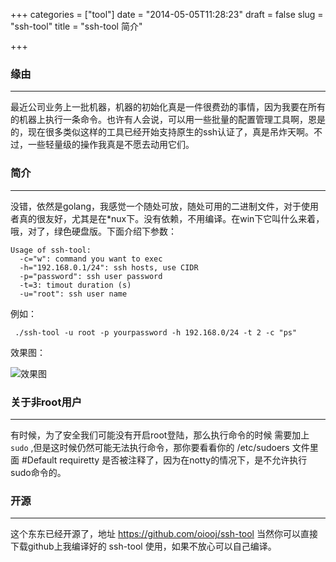 +++
categories = ["tool"]
date = "2014-05-05T11:28:23"
draft = false
slug = "ssh-tool"
title = "ssh-tool 简介"

+++

### 缘由
---
最近公司业务上一批机器，机器的初始化真是一件很费劲的事情，因为我要在所有的机器上执行一条命令。也许有人会说，可以用一些批量的配置管理工具啊，恩是的，现在很多类似这样的工具已经开始支持原生的ssh认证了，真是吊炸天啊。不过，一些轻量级的操作我真是不愿去动用它们。

### 简介
---
没错，依然是golang，我感觉一个随处可放，随处可用的二进制文件，对于使用者真的很友好，尤其是在*nux下。没有依赖，不用编译。在win下它叫什么来着，哦，对了，绿色硬盘版。下面介绍下参数：

``` shell
Usage of ssh-tool:
  -c="w": command you want to exec
  -h="192.168.0.1/24": ssh hosts, use CIDR
  -p="password": ssh user password
  -t=3: timout duration (s)
  -u="root": ssh user name
```

例如：

``` shell
 ./ssh-tool -u root -p yourpassword -h 192.168.0/24 -t 2 -c "ps"
```

效果图：

![效果图](/images/2014/1399260366.png)

### 关于非root用户
---
有时候，为了安全我们可能没有开启root登陆，那么执行命令的时候 需要加上 `sudo` ,但是这时候仍然可能无法执行命令，那你要看看你的 /etc/sudoers 文件里面 #Default requiretty 是否被注释了，因为在notty的情况下，是不允许执行sudo命令的。

### 开源
---
这个东东已经开源了，地址 https://github.com/oiooj/ssh-tool
当然你可以直接下载github上我编译好的 ssh-tool 使用，如果不放心可以自己编译。

